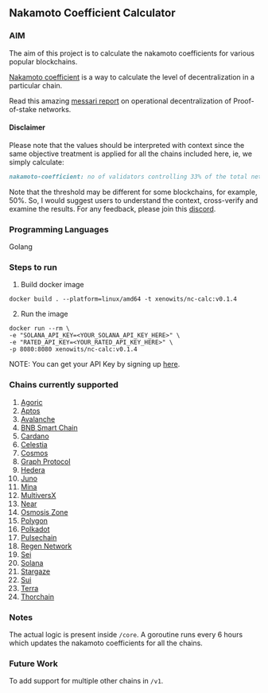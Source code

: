 ## Nakamoto Coefficient Calculator

### AIM

The aim of this project is to calculate the nakamoto coefficients for various popular blockchains.

[Nakamoto coefficient](https://news.earn.com/quantifying-decentralization-e39db233c28e) is a way to calculate the level of decentralization in a particular chain.

Read this amazing [messari report](https://messari.io/report/evaluating-validator-decentralization-geographic-and-infrastructure-distribution-in-proof-of-stake-networks) on operational decentralization of Proof-of-stake networks.

#### Disclaimer

Please note that the values should be interpreted with context since the same objective treatment is applied for all the chains included here, ie,
we simply calculate:
```markdown
nakamoto-coefficient: no of validators controlling 33% of the total network stake
```

Note that the threshold may be different for some blockchains, for example, 50%.
So, I would suggest users to understand the context, cross-verify and examine the results. For any feedback, please join this [discord](https://discord.gg/Una8qmFg).

### Programming Languages

Golang

### Steps to run
1. Build docker image
```shell
docker build . --platform=linux/amd64 -t xenowits/nc-calc:v0.1.4
```
2. Run the image
```shell
docker run --rm \
-e "SOLANA_API_KEY=<YOUR_SOLANA_API_KEY_HERE>" \
-e "RATED_API_KEY=<YOUR_RATED_API_KEY_HERE>" \
-p 8080:8080 xenowits/nc-calc:v0.1.4
```

NOTE: You can get your API Key by signing up [here](https://www.validators.app/users/sign_up?locale=en&network=mainnet).

### Chains currently supported

1. [Agoric](https://agoric.com/)
2. [Aptos](https://aptosfoundation.org/)
3. [Avalanche](https://www.avax.network/)
4. [BNB Smart Chain](https://www.bnbchain.org)
5. [Cardano](https://cardano.org/)
6. [Celestia](https://celestia.org/)
7. [Cosmos](https://cosmos.network/)
8. [Graph Protocol](https://thegraph.com/)
9. [Hedera](https://hedera.com/)
10. [Juno](https://www.junonetwork.io/)
11. [Mina](https://minaprotocol.com/)
12. [MultiversX](https://multiversx.com/)
13. [Near](https://near.org/)
14. [Osmosis Zone](https://osmosis.zone/)
15. [Polygon](https://polygon.technology/)
16. [Polkadot](https://polkadot.network/)
17. [Pulsechain](https://pulsechain.com/)
18. [Regen Network](https://www.regen.network/)
19. [Sei](https://sei.io/)
20. [Solana](https://solana.com/)
21. [Stargaze](https://stargaze.zone/)
22. [Sui](https://sui.io/)
23. [Terra](https://www.terra.money/)
24. [Thorchain](https://www.thorchain.com/)

### Notes

The actual logic is present inside `/core`. A goroutine runs every 6 hours which updates the nakamoto coefficients for all the chains.

### Future Work

To add support for multiple other chains in `/v1`.